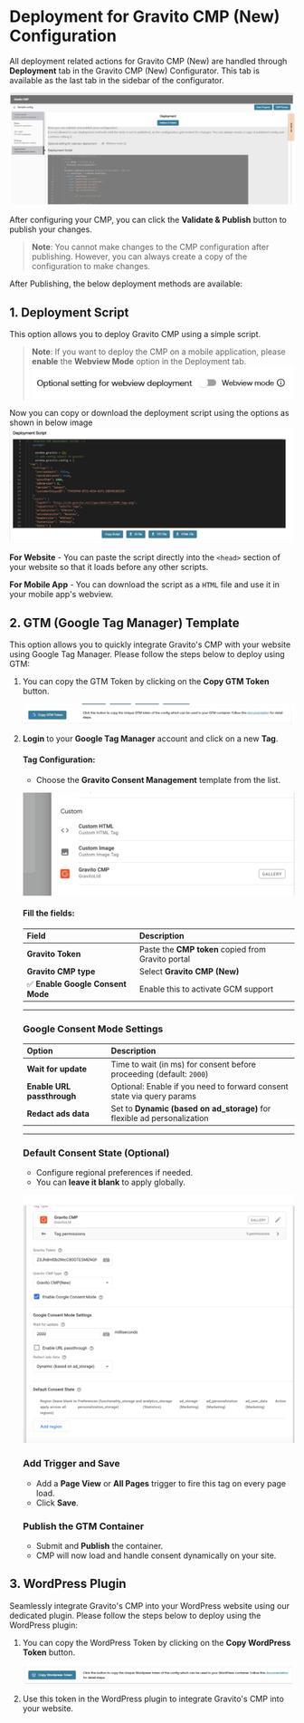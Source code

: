 # Deployment for Gravito CMP (New) Configuration

All deployment related actions for Gravito CMP (New) are handled through **Deployment** tab in the Gravito CMP (New) Configurator. This tab is available as the last tab in the sidebar of the configurator.

![](./img/deployment_highlight.png)

After configuring your CMP, you can click the **Validate & Publish** button to publish your changes.

> **Note**: You cannot make changes to the CMP configuration after publishing. However, you can always create a copy of the configuration to make changes.

After Publishing, the below deployment methods are available:

## 1. Deployment Script
This option allows you to deploy Gravito CMP using a simple script.

> **Note**: If you want to deploy the CMP on a mobile application, please **enable** the **Webview Mode** option in the Deployment tab.
        ![](./img/webview_button.png)

Now you can copy or download the deployment script using the options as shown in below image
    ![](./img/deployment_script.png) 

**For Website** - You can paste the script directly into the `<head>` section of your website so that it loads before any other scripts. 

**For Mobile App** - You can download the script as a `HTML` file and use it in your mobile app's webview.

## 2. GTM (Google Tag Manager) Template
This option allows you to quickly integrate Gravito's CMP with your website using Google Tag Manager. Please follow the steps below to deploy using GTM:

1. You can copy the GTM Token by clicking on the **Copy GTM Token** button.

    ![](./img/copy_GTM_token.png)

2. **Login** to your **Google Tag Manager** account and click on a new **Tag**.

    #### Tag Configuration:
    - Choose the **Gravito Consent Management** template from the list.

    ![](./img/GTMTemplateGallary.png)

    #### Fill the fields:

    | Field                          | Description                                                                 |
    |--------------------------------|-----------------------------------------------------------------------------|
    | **Gravito Token**              | Paste the **CMP token** copied from Gravito portal                          |
    | **Gravito CMP type**           | Select **Gravito CMP (New)**              |
    | ✅ **Enable Google Consent Mode** | Enable this to activate GCM support                                       |

    ---

    ### Google Consent Mode Settings

    | Option                     | Description                                                                 |
    |----------------------------|-----------------------------------------------------------------------------|
    | **Wait for update**        | Time to wait (in ms) for consent before proceeding (default: `2000`)        |
    | **Enable URL passthrough** | Optional: Enable if you need to forward consent state via query params      |
    | **Redact ads data**        | Set to **Dynamic (based on ad_storage)** for flexible ad personalization    |

    ---

    ### Default Consent State (Optional)

    - Configure regional preferences if needed.
    - You can **leave it blank** to apply globally.

    ![](./img/GTMTemplateView.png)

    ### Add Trigger and Save

    - Add a **Page View** or **All Pages** trigger to fire this tag on every page load.
    - Click **Save**.

    

    ### Publish the GTM Container

    - Submit and **Publish** the container.
    - CMP will now load and handle consent dynamically on your site.

## 3. WordPress Plugin
Seamlessly integrate Gravito's CMP into your WordPress website using our dedicated plugin. Please follow the steps below to deploy using the WordPress plugin:

1. You can copy the WordPress Token by clicking on the **Copy WordPress Token** button.

    ![](./img/copy_WordPress_token.png)

2. Use this token in the WordPress plugin to integrate Gravito's CMP into your website.